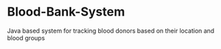 # Blood-Bank-System
Java based system for tracking blood donors based on their location and blood groups
